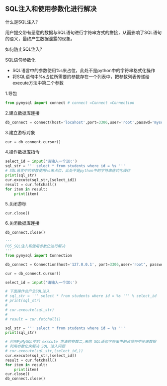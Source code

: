 ## SQL注入和使用参数化进行解决

什么是SQL注入?

用户提交带有恶意的数据与SQL语句进行字符串方式的拼接，从而影响了SQL语句的语义，最终产生数据泄露的现象。

如何防止SQL注入?

SQL语句参数化

- SQL语言中的参数使用%s来占位，此处不是python中的字符串格式化操作
- 将SQL语句中%s占位所需要的参数存在一个列表中，把参数列表传递给execute方法中第二个参数

1.导包

```python
from pymysql import connect # connect =Connect =Connection
```

2.建立数据库连接

```python
db_connect = connect(host='locahost',port=3306,user='root',passwd='mysql',database='python',charset='utf8')
```

3.建立游标对象

```python
cur = db_connent.cursor()
```

4.操作数据库指令

```python
select_id = input('请输入一个ID:')
sql_str = ''' select * from students where id = %s '''  
# SQL语言中的参数使用%s来占位，此处不是python中的字符串格式化操作
print(sql_str)
cur.execute(sql_str,[select_id])
result = cur.fetchall()
for item in result:
    print(item)
```

5.关闭游标

```pytho
cur.close()
```

6.关闭数据库连接

```python
db_connect.close()
```



```python
'''
P05_SQL注入和使用参数化进行解决
'''
from pymysql import Connection

db_connect = Connection(host='127.0.0.1', port=3306,user='root', password='123123', database='Python_db',charset='utf8')

cur = db_connect.cursor()

select_id = input('请输入一个ID:')

# 下面操作会产生SQL注入
# sql_str = ''' select * from students where id = %s ''' % select_id
# print(sql_str)
#
# cur.execute(sql_str)
#
# result = cur.fetchall()

sql_str = ''' select * from students where id = %s '''
print(sql_str)

# 利用PyMySQL中的 exxcute 方法的参数二,来向 SQL语句字符串中的占位符中传递数据
# 利用参数化来解决 SQL 注入问题
# cur.execute(sql_str,(select_id,))
cur.execute(sql_str,[select_id])
result = cur.fetchall()
for item in result:
    print(item)
cur.close()
db_connect.close()
```

